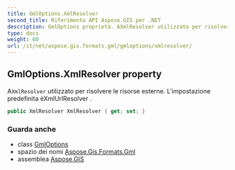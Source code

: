 ```yaml
---
title: GmlOptions.XmlResolver
second_title: Riferimento API Aspose.GIS per .NET
description: GmlOptions proprietà. AXmlResolver utilizzato per risolvere le risorse esterne. Limpostazione predefinita èXmlUrlResolver .
type: docs
weight: 60
url: /it/net/aspose.gis.formats.gml/gmloptions/xmlresolver/
---
```

## GmlOptions.XmlResolver property

A`XmlResolver` utilizzato per risolvere le risorse esterne. L'impostazione predefinita èXmlUrlResolver .

```csharp
public XmlResolver XmlResolver { get; set; }
```

### Guarda anche

* class [GmlOptions](../)
* spazio dei nomi [Aspose.Gis.Formats.Gml](../../gmloptions/)
* assemblea [Aspose.GIS](../../../)



